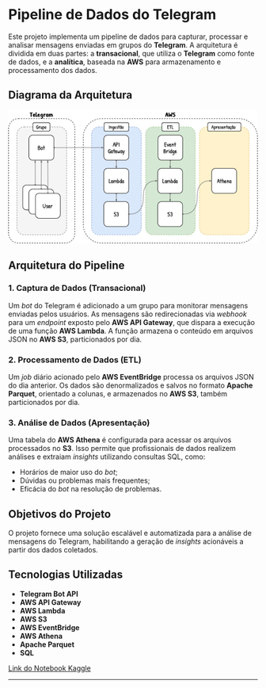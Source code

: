 # Pipeline de Dados do Telegram

Este projeto implementa um pipeline de dados para capturar, processar e analisar mensagens enviadas em grupos do **Telegram**. A arquitetura é dividida em duas partes: a **transacional**, que utiliza o **Telegram** como fonte de dados, e a **analítica**, baseada na **AWS** para armazenamento e processamento dos dados.

## Diagrama da Arquitetura

![Diagrama do Pipeline de Dados](https://github.com/GLK-7/TelegramDataPipeline/blob/main/Docs/image/diagram.png)

## Arquitetura do Pipeline

### 1. **Captura de Dados (Transacional)**
Um *bot* do Telegram é adicionado a um grupo para monitorar mensagens enviadas pelos usuários. As mensagens são redirecionadas via *webhook* para um *endpoint* exposto pelo **AWS API Gateway**, que dispara a execução de uma função **AWS Lambda**. A função armazena o conteúdo em arquivos JSON no **AWS S3**, particionados por dia.

### 2. **Processamento de Dados (ETL)**
Um *job* diário acionado pelo **AWS EventBridge** processa os arquivos JSON do dia anterior. Os dados são denormalizados e salvos no formato **Apache Parquet**, orientado a colunas, e armazenados no **AWS S3**, também particionados por dia.

### 3. **Análise de Dados (Apresentação)**
Uma tabela do **AWS Athena** é configurada para acessar os arquivos processados no **S3**. Isso permite que profissionais de dados realizem análises e extraiam *insights* utilizando consultas SQL, como:
- Horários de maior uso do *bot*;
- Dúvidas ou problemas mais frequentes;
- Eficácia do *bot* na resolução de problemas.

## Objetivos do Projeto
O projeto fornece uma solução escalável e automatizada para a análise de mensagens do Telegram, habilitando a geração de *insights* acionáveis a partir dos dados coletados.

## Tecnologias Utilizadas
- **Telegram Bot API**
- **AWS API Gateway**
- **AWS Lambda**
- **AWS S3**
- **AWS EventBridge**
- **AWS Athena**
- **Apache Parquet**
- **SQL**

<a href="https://www.kaggle.com/code/glgodoi/telegram-data-pipeline">Link do Notebook Kaggle</a> 

---

